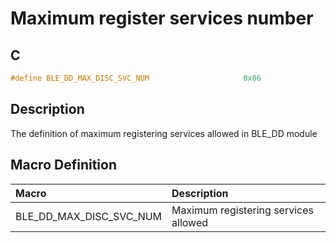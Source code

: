 # Maximum register services number

## C

```c
#define BLE_DD_MAX_DISC_SVC_NUM                     0x06
```

## Description

The definition of maximum registering services allowed in BLE_DD module

## Macro Definition

|Macro|Description|
|:---|:---|
|BLE_DD_MAX_DISC_SVC_NUM|Maximum registering services allowed|
